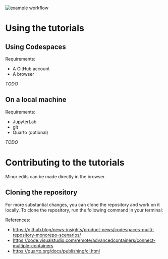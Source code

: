 ![example workflow](https://github.com/tylere/test-quarto-pixi-ci-envs/actions/workflows/publish.yml/badge.svg)

# Using the tutorials

## Using Codespaces

Requirements:
- A GitHub account
- A browser

*TODO*

## On a local machine

Requirements:
- JupyterLab
- git
- Quarto (optional)

*TODO*

# Contributing to the tutorials

Minor edits can be made directly in the browser. 

## Cloning the repository

For more substantial changes, you can clone the repository and work on it locally.
To clone the repository, run the following command in your terminal:



References:
- https://github.blog/news-insights/product-news/codespaces-multi-repository-monorepo-scenarios/
- https://code.visualstudio.com/remote/advancedcontainers/connect-multiple-containers
- https://quarto.org/docs/publishing/ci.html
